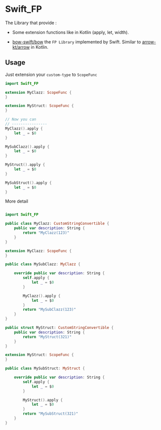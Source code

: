 # Swift_FP

The Library that provide :

- Some extension functions like in Kotlin (apply, let, width).

- [bow-swift/bow](https://github.com/bow-swift/bow) the `FP Library` implemented by Swift.
    Similar to [arrow-kt/arrow](https://github.com/arrow-kt/arrow) in Kotlin.

## Usage

Just extension your `custom-type` to `ScopeFunc`

```swift
import Swift_FP

extension MyClazz: ScopeFunc {
}

extension MyStruct: ScopeFunc {
}

// Now you can
// ----------------
MyClazz().apply {
    let _ = $0
}

MySubClazz().apply {
    let _ = $0
}

MyStruct().apply {
    let _ = $0
}

MySubStruct().apply {
    let _ = $0
}

```

More detail

```swift

import Swift_FP

public class MyClazz: CustomStringConvertible {
    public var description: String {
        return "MyClazz(123)"
    }
}

extension MyClazz: ScopeFunc {
}

public class MySubClazz: MyClazz {

    override public var description: String {
        self.apply {
            let _ = $0
        }

        MyClazz().apply {
            let _ = $0
        }
        return "MySubClazz(123)"
    }
}

public struct MyStruct: CustomStringConvertible {
    public var description: String {
        return "MyStruct(321)"
    }
}

extension MyStruct: ScopeFunc {
}

public class MySubStruct: MyStruct {

    override public var description: String {
        self.apply {
            let _ = $0
        }

        MyStruct().apply {
            let _ = $0
        }
        return "MySubStruct(321)"
    }
}

```
